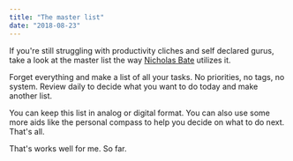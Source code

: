 ```yaml
---
title: "The master list"
date: "2018-08-23"
---
```


If you're still struggling with productivity cliches and self declared gurus, take a look at the master list the way [Nicholas Bate](http://nicholasbate.typepad.com/nicholas_bate/) utilizes it.

Forget everything and make a list of all your tasks. No priorities, no tags, no system. Review daily to decide what you want to do today and make another list.

You can keep this list in analog or digital format. You can also use some more aids like the personal compass to help you decide on what to do next. That's all.

That's works well for me. So far.
